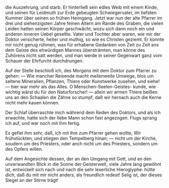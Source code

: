 <a name="107"></a>

die Auszehrung, und starb. Er hinterließ sein edles Weib
mit einem Kinde, und seinen für Leidmuth zur Erde gebeugten Schwiegervater, im tiefsten Kummer über seinen
so frühen Heimgang. Jetzt war nun der alte Pfarrer im
drei und siehenzigsten Jahre feinen Altern am Rande des
Graben, die vielen Leiden hatten seinen Körper geschwächt,
wozu sich dann noch ein und anderen inneren Uebel gesellte.
Vater und Tochter aber waren, wie mir der Doktor versicherte, 
heiter und muthig, so wie es Christen geziemt.
Er konnte mir nicht genug rühmen, was für erhabene Gedanken 
von Zeit zu Zeit ans dem Geiste des ehwürdigen
Mannes übersträmten, man könne des Zuhörens nicht satt
werden, und man werde in seiner Gegenwart ganz vom
Schauer der Ehrfurcht durchdrungen.

Auf der Stelle beschloß ich, des Morgens mit dem Doktor 
zum Pfarrer zu gehen: — Wie mancher Reisende
macht meilenweite Umwege, blos um seltene Mineralien,
Pflanzen, Thiere oder Kunstwerke zusehen, und siehe! —
hier war mehr als das Alles. O Menschen-Seelen-Geistes-
kunde, wie wichtig wärst du für den Naturforscher! — allein 
wir armen Thiere beißen uns an den Schaalen die
Zähne so stumpf, daß wir hernach auch die Kerne nicht
mehr kauen können.

Der Schlaf überraschte mich während dem Reden des
Doktors, und als ich erwachte, hatte sich der liebe Mann
schon fast angezogen. Flugs sprang ich auf, und war noch
mit ihm fertig.

Es gefiel ihm sehr, daß, ich mit ihm zum Pfarrer gehen
wollte, Wir frühstückten, und stiegen den Tempelberg
hinan; — nicht um der Kirche, soudern um des Priesters, 
oder anch nicht um des Priesters, sondern um des Opfers
willen.

Auf dem Angesichte dessen, der an den Umgang mit Gott,
und an den unverwandten Blick in die Sonne der Geisterwelt, 
viele Jahre lang gewöhnt ist, entwickelt sich nach
und nach die sehr leserliche Hieroglyphe: hütte dich, daß
du mit mir nicht anders, als freundlich redest! Selig ist, 
der dieses Siegel an der Stirne trägt!

